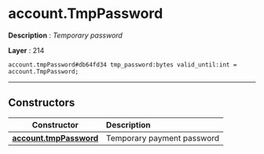 # account.TmpPassword

**Description** : *Temporary password*

**Layer** : 214

```tl
account.tmpPassword#db64fd34 tmp_password:bytes valid_until:int = account.TmpPassword;
```

---

## Constructors

| Constructor | Description |
| :---: | :--- |
| [**account.tmpPassword**](constructor/account.tmpPassword) | Temporary payment password |